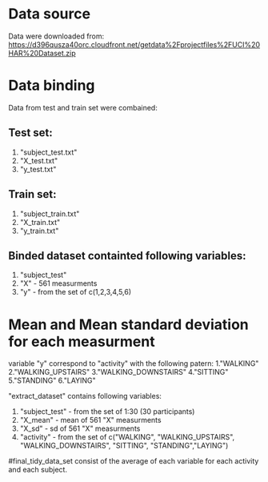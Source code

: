 # Data source
Data were downloaded from:
https://d396qusza40orc.cloudfront.net/getdata%2Fprojectfiles%2FUCI%20HAR%20Dataset.zip

# Data binding
Data from test and train set were combained:

## Test set:
1. "subject_test.txt" 
2. "X_test.txt"       
3. "y_test.txt" 

## Train set:
1. "subject_train.txt" 
2. "X_train.txt"       
3. "y_train.txt" 

## Binded dataset containted following variables:
1. "subject_test"
2. "X" - 561 measurments
3. "y" - from the set of c(1,2,3,4,5,6)

# Mean and Mean standard deviation for each measurment
variable "y" correspond to "activity" with the following patern:
1."WALKING" 
2."WALKING_UPSTAIRS" 
3."WALKING_DOWNSTAIRS" 
4."SITTING" 
5."STANDING"
6."LAYING"

"extract_dataset" contains following variables:
1. "subject_test" - from the set of 1:30 (30 participants)
2. "X_mean" - mean of 561 "X" measurments 
3. "X_sd" - sd of 561 "X" measurments
3. "activity" - from the set of c("WALKING", "WALKING_UPSTAIRS", "WALKING_DOWNSTAIRS", "SITTING", "STANDING","LAYING")

#final_tidy_data_set consist of the average of each variable for each activity and each subject.
